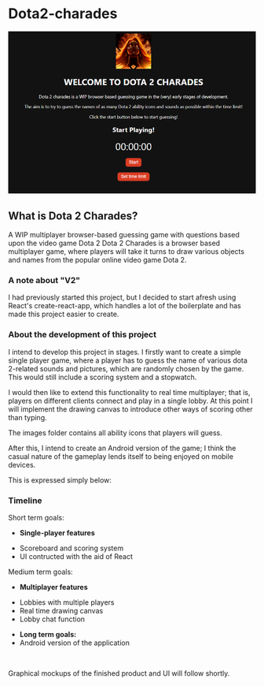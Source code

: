# Dota2-charades

<p align="center">
  <img src="src/images/d2charades_1.png?raw=true" alt="Dota 2 Charades!"/>
</p>

<h2>What is Dota 2 Charades?</h2>

A WIP multiplayer browser-based guessing game with questions based upon the video game Dota 2
Dota 2 Charades is a browser based multiplayer game, where players will take it turns to draw various objects and names from the popular online video game Dota 2.

<h3>A note about "V2"</h3>

<p>I had previously started this project, but I decided to start afresh using React's create-react-app, which handles a lot of the boilerplate and has made this project easier to create.</p>

<h3>About the development of this project</h3>

<p>I intend to develop this project in stages. I firstly want to create a simple single player game, where a player has to guess the name of various dota 2-related sounds and pictures, which are randomly chosen by the game. This would still include a scoring system and a stopwatch.</p> 
<p>I would then like to extend this functionality to real time multiplayer; that is, players on different clients connect and play in a single lobby. At this point I will implement the drawing canvas to introduce other ways of scoring other than typing.</p>

<p>The images folder contains all ability icons that players will guess.</p>

<p>After this, I intend to create an Android version of the game; I think the casual nature of the gameplay lends itself to being enjoyed on mobile devices.</p>

This is expressed simply below:

<h3>Timeline</h3>
Short term goals:<br>

<ul>
  <li><p><b>Single-player features</b></p></li>
    <li>Scoreboard and scoring system</li>
    <li>UI contructed with the aid of React</li>
</ul>
  Medium term goals: <br>
  <ul>
  <li><p><b>Multiplayer features</b></p></li>
    <li>Lobbies with multiple players</li>
    <li>Real time drawing canvas</li>
    <li>Lobby chat function</li>  
</ul>
<ul>
  <li><b>Long term goals:</b></li>
  <li>Android version of the application</li>
</ul>
<br>

Graphical mockups of the finished product and UI will follow shortly.
